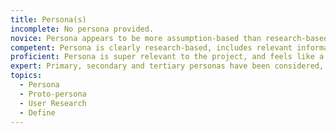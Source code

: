 ```yaml
---
title: Persona(s)
incomplete: No persona provided.
novice: Persona appears to be more assumption-based than research-based.
competent: Persona is clearly research-based, includes relevant information.
proficient: Persona is super relevant to the project, and feels like a "real" person that we could imagine using the product.
expert: Primary, secondary and tertiary personas have been considered, all at a proficient level. Personas include information targeted to guiding the project.
topics:
  - Persona
  - Proto-persona
  - User Research
  - Define
---
```

